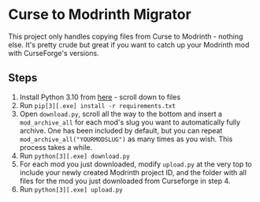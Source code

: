 # Curse to Modrinth Migrator

This project only handles copying files from Curse to Modrinth - nothing else. It's pretty crude but great if you want to catch up your Modrinth mod with CurseForge's versions.

## Steps

1. Install Python 3.10 from [here](https://www.python.org/downloads/release/python-3100) - scroll down to files
2. Run `pip[3][.exe] install -r requirements.txt`
3. Open `download.py`, scroll all the way to the bottom and insert a `mod_archive_all` for each mod's slug you want to automatically fully archive. One has been included by default, but you can repeat `mod_archive_all("YOURMODSLUG")` as many times as you wish. This process takes a while.
4. Run `python[3][.exe] download.py`
5. For each mod you just downloaded, modify `upload.py` at the very top to include your newly created Modrinth project ID, and the folder with all files for the mod you just downloaded from Curseforge in step 4.
6. Run `python[3][.exe] upload.py`
